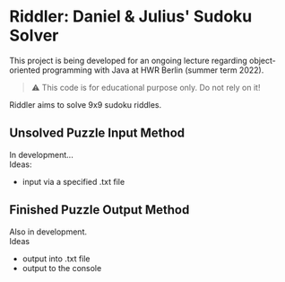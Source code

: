# Riddler: Daniel & Julius' Sudoku Solver

This project is being developed for an ongoing lecture regarding object-oriented programming with Java at HWR Berlin (summer term 2022).

> :warning: This code is for educational purpose only. Do not rely on it!

Riddler aims to solve 9x9 sudoku riddles.

## Unsolved Puzzle Input Method
In development... \
Ideas:
 - input via a specified .txt file

## Finished Puzzle Output Method
Also in development. \
Ideas
 - output into .txt file
 - output to the console
